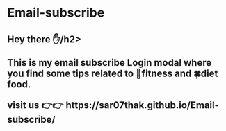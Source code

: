 # Email-subscribe
<h2>Hey there ✋/h2>
<p>This is my email subscribe Login modal where you find some tips related to 💪fitness and 🍀diet food.</p>
<p>visit us 👉👉 https://sar07thak.github.io/Email-subscribe/ </p>
